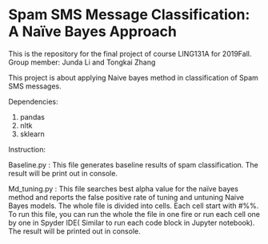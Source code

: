 # Spam SMS Message Classification: A Naïve Bayes Approach

This is the repository for the final project of course LING131A for 2019Fall.
Group member: Junda Li and Tongkai Zhang

This project is about applying Naive bayes method in classification of Spam SMS messages.

Dependencies:
1. pandas
2. nltk
3. sklearn

Instruction:

Baseline.py : This file generates baseline results of spam classification. The result will be print out in console.

Md_tuning.py : This file searches best alpha value for the naïve bayes method and reports the false positive rate of tuning and untuning Naive Bayes models. The whole file is divided into cells. Each cell start with #%%. To run this file, you can run the whole the file in one fire or run each cell one by one in Spyder IDE( Similar to run each code block in Jupyter notebook). The result will be printed out in console.
